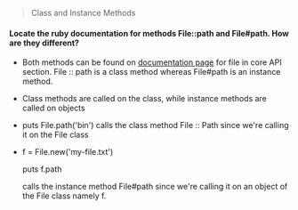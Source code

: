 > Class and Instance Methods
#### Locate the ruby documentation for methods File::path and File#path. How are they different?

* Both methods can be found on [documentation page](https://ruby-doc.org/2.7.7/File.html#method-c-path) for file in core API section. File :: path is a class method whereas File#path is an instance method.
* Class methods are called on the class, while instance methods are called on objects
* puts File.path('bin') calls the class method File :: Path since we're calling it on the File class
* f = File.new('my-file.txt')

  puts f.path 
  
  calls the instance method File#path since we're calling it on an object of the File class namely f.
